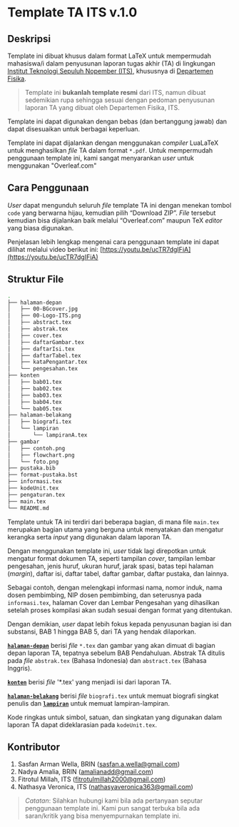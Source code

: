 # Template TA ITS v.1.0

## Deskripsi

Template ini dibuat khusus dalam format LaTeX untuk mempermudah mahasiswa/i 
dalam penyusunan laporan tugas akhir (TA) di lingkungan [Institut Teknologi
Sepuluh Nopember (ITS)](https://www.its.ac.id/), 
khususnya di [Departemen Fisika](https://www.its.ac.id/fisika/).

> Template ini **bukanlah template resmi** dari ITS, namun dibuat sedemikian rupa
sehingga sesuai dengan pedoman penyusunan laporan TA yang dibuat oleh
Departemen Fisika, ITS.

Template ini dapat digunakan dengan bebas (dan bertanggung jawab) dan dapat 
disesuaikan untuk berbagai keperluan.

Template ini dapat dijalankan dengan menggunakan *compiler* LuaLaTeX untuk 
menghasilkan *file* TA dalam format `*.pdf`. Untuk mempermudah penggunaan
template ini, kami sangat menyarankan *user* untuk menggunakan "Overleaf.com"

## Cara Penggunaan

*User* dapat mengunduh seluruh *file* template TA ini dengan menekan tombol
`code` yang berwarna hijau, kemudian pilih “Download ZIP”. *File* tersebut
kemudian bisa dijalankan baik melalui “Overleaf.com” maupun TeX *editor*
yang biasa digunakan.

Penjelasan lebih lengkap mengenai cara penggunaan template ini dapat dilihat
melalui video berikut ini: [https://youtu.be/ucTR7dgIFiA](https://youtu.be/ucTR7dgIFiA)

## Struktur File

```bash
.
├── halaman-depan             
│   ├── 00-BGcover.jpg
│   ├── 00-Logo-ITS.png
│   ├── abstract.tex
│   ├── abstrak.tex
│   ├── cover.tex
│   ├── daftarGambar.tex
│   ├── daftarIsi.tex
│   ├── daftarTabel.tex
│   ├── kataPengantar.tex
│   └── pengesahan.tex
├── konten
│   ├── bab01.tex
│   ├── bab02.tex
│   ├── bab03.tex
│   ├── bab04.tex
│   └── bab05.tex
├── halaman-belakang
│   ├── biografi.tex
│   └── lampiran
│       └── lampiranA.tex
├── gambar
│   ├── contoh.png
│   ├── flowchart.png
│   └── foto.png
├── pustaka.bib
├── format-pustaka.bst
├── informasi.tex              
├── kodeUnit.tex
├── pengaturan.tex
├── main.tex
└── README.md
```

Template untuk TA ini terdiri dari beberapa bagian, di mana file `main.tex`
merupakan bagian utama yang berguna untuk menyatakan dan mengatur kerangka
serta *input* yang digunakan dalam laporan TA. 

Dengan menggunakan template ini, *user* tidak lagi direpotkan untuk mengatur
format dokumen TA, seperti tampilan *cover*, tampilan lembar pengesahan,
jenis huruf, ukuran huruf, jarak spasi, batas tepi halaman (*margin*), daftar
isi, daftar tabel, daftar gambar, daftar pustaka, dan lainnya. 

Sebagai contoh, dengan melengkapi informasi nama, nomor induk, nama dosen pembimbing,
NIP dosen pembimbing, dan seterusnya pada `informasi.tex`, halaman Cover dan
Lembar Pengesahan yang dihasilkan setelah proses kompilasi akan sudah sesuai
dengan format yang ditentukan.

Dengan demikian, *user* dapat lebih fokus kepada penyusunan bagian isi dan
substansi, BAB 1 hingga BAB 5, dari TA yang hendak dilaporkan.

**[`halaman-depan`](./halaman-depan)** berisi *file* `*.tex` dan gambar yang
akan dimuat di bagian depan laporan TA, tepatnya sebelum BAB Pendahuluan.
Abstrak TA ditulis pada *file* `abstrak.tex` (Bahasa Indonesia) dan `abstract.tex`
(Bahasa Inggris).

**[`konten`](./konten)** berisi *file* '*.tex' yang menjadi isi dari laporan TA.

**[`halaman-belakang`](./halaman-belakang)** berisi *file* `biografi.tex` untuk
memuat biografi singkat penulis dan **[`lampiran`](./lampiran)** untuk memuat
lampiran-lampiran.

Kode ringkas untuk simbol, satuan, dan singkatan yang digunakan dalam laporan TA
dapat dideklarasian pada `kodeUnit.tex`.

## Kontributor

1. Sasfan Arman Wella, BRIN (sasfan.a.wella@gmail.com) 
2. Nadya Amalia, BRIN (amalianadd@gmail.com) 
3. Fitrotul Millah, ITS (fitrotulmillah2000@gmail.com) 
4. Nathasya Veronica, ITS (nathasyaveronica363@gmail.com)

> *Catatan*:
> Silahkan hubungi kami bila ada pertanyaan seputar penggunaan template ini.
Kami pun sangat terbuka bila ada saran/kritik yang bisa menyempurnakan template ini.

